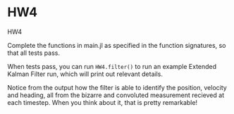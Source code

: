 # HW4
HW4

Complete the functions in main.jl as specified in the function signatures, so that all tests pass.

When tests pass, you can run  ```HW4.filter()```
to run an example Extended Kalman Filter run, which will print out relevant details. 

Notice from the output how the filter is able to identify the position, velocity and heading,
all from the bizarre and convoluted measurement recieved at each timestep. When you think about it, that is pretty remarkable!

